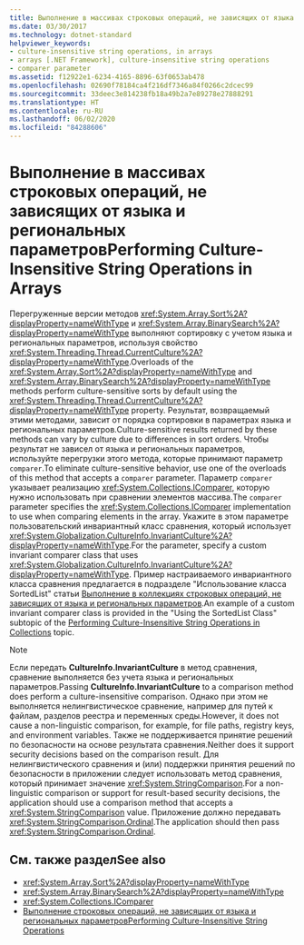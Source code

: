 ```yaml
---
title: Выполнение в массивах строковых операций, не зависящих от языка и региональных параметров
ms.date: 03/30/2017
ms.technology: dotnet-standard
helpviewer_keywords:
- culture-insensitive string operations, in arrays
- arrays [.NET Framework], culture-insensitive string operations
- comparer parameter
ms.assetid: f12922e1-6234-4165-8896-63f0653ab478
ms.openlocfilehash: 02690f78184ca4f216df7346a84f0266c2dcec99
ms.sourcegitcommit: 33deec3e814238fb18a49b2a7e89278e27888291
ms.translationtype: HT
ms.contentlocale: ru-RU
ms.lasthandoff: 06/02/2020
ms.locfileid: "84288606"
---
```

# <a name="performing-culture-insensitive-string-operations-in-arrays"></a><span data-ttu-id="b2990-102">Выполнение в массивах строковых операций, не зависящих от языка и региональных параметров</span><span class="sxs-lookup"><span data-stu-id="b2990-102">Performing Culture-Insensitive String Operations in Arrays</span></span>

<span data-ttu-id="b2990-103">Перегруженные версии методов <xref:System.Array.Sort%2A?displayProperty=nameWithType> и <xref:System.Array.BinarySearch%2A?displayProperty=nameWithType> выполняют сортировку с учетом языка и региональных параметров, используя свойство <xref:System.Threading.Thread.CurrentCulture%2A?displayProperty=nameWithType>.</span><span class="sxs-lookup"><span data-stu-id="b2990-103">Overloads of the <xref:System.Array.Sort%2A?displayProperty=nameWithType> and <xref:System.Array.BinarySearch%2A?displayProperty=nameWithType> methods perform culture-sensitive sorts by default using the <xref:System.Threading.Thread.CurrentCulture%2A?displayProperty=nameWithType> property.</span></span> <span data-ttu-id="b2990-104">Результат, возвращаемый этими методами, зависит от порядка сортировки в параметрах языка и региональных параметров.</span><span class="sxs-lookup"><span data-stu-id="b2990-104">Culture-sensitive results returned by these methods can vary by culture due to differences in sort orders.</span></span> <span data-ttu-id="b2990-105">Чтобы результат не зависел от языка и региональных параметров, используйте перегрузки этого метода, которые принимают параметр `comparer`.</span><span class="sxs-lookup"><span data-stu-id="b2990-105">To eliminate culture-sensitive behavior, use one of the overloads of this method that accepts a `comparer` parameter.</span></span> <span data-ttu-id="b2990-106">Параметр `comparer` указывает реализацию <xref:System.Collections.IComparer>, которую нужно использовать при сравнении элементов массива.</span><span class="sxs-lookup"><span data-stu-id="b2990-106">The `comparer` parameter specifies the <xref:System.Collections.IComparer> implementation to use when comparing elements in the array.</span></span> <span data-ttu-id="b2990-107">Укажите в этом параметре пользовательский инвариантный класс сравнения, который использует <xref:System.Globalization.CultureInfo.InvariantCulture%2A?displayProperty=nameWithType>.</span><span class="sxs-lookup"><span data-stu-id="b2990-107">For the parameter, specify a custom invariant comparer class that uses <xref:System.Globalization.CultureInfo.InvariantCulture%2A?displayProperty=nameWithType>.</span></span> <span data-ttu-id="b2990-108">Пример настраиваемого инвариантного класса сравнения предлагается в подразделе "Использование класса SortedList" статьи [Выполнение в коллекциях строковых операций, не зависящих от языка и региональных параметров](performing-culture-insensitive-string-operations-in-collections.md).</span><span class="sxs-lookup"><span data-stu-id="b2990-108">An example of a custom invariant comparer class is provided in the "Using the SortedList Class" subtopic of the [Performing Culture-Insensitive String Operations in Collections](performing-culture-insensitive-string-operations-in-collections.md) topic.</span></span>

> [!NOTE]
> <span data-ttu-id="b2990-109">Если передать **CultureInfo.InvariantCulture** в метод сравнения, сравнение выполняется без учета языка и региональных параметров.</span><span class="sxs-lookup"><span data-stu-id="b2990-109">Passing **CultureInfo.InvariantCulture** to a comparison method does perform a culture-insensitive comparison.</span></span> <span data-ttu-id="b2990-110">Однако при этом не выполняется нелингвистическое сравнение, например для путей к файлам, разделов реестра и переменных среды.</span><span class="sxs-lookup"><span data-stu-id="b2990-110">However, it does not cause a non-linguistic comparison, for example, for file paths, registry keys, and environment variables.</span></span> <span data-ttu-id="b2990-111">Также не поддерживается принятие решений по безопасности на основе результата сравнения.</span><span class="sxs-lookup"><span data-stu-id="b2990-111">Neither does it support security decisions based on the comparison result.</span></span> <span data-ttu-id="b2990-112">Для нелингвистического сравнения и (или) поддержки принятия решений по безопасности в приложении следует использовать метод сравнения, который принимает значение <xref:System.StringComparison>.</span><span class="sxs-lookup"><span data-stu-id="b2990-112">For a non-linguistic comparison or support for result-based security decisions, the application should use a comparison method that accepts a <xref:System.StringComparison> value.</span></span> <span data-ttu-id="b2990-113">Приложение должно передавать <xref:System.StringComparison.Ordinal>.</span><span class="sxs-lookup"><span data-stu-id="b2990-113">The application should then pass <xref:System.StringComparison.Ordinal>.</span></span>

## <a name="see-also"></a><span data-ttu-id="b2990-114">См. также раздел</span><span class="sxs-lookup"><span data-stu-id="b2990-114">See also</span></span>

- <xref:System.Array.Sort%2A?displayProperty=nameWithType>
- <xref:System.Array.BinarySearch%2A?displayProperty=nameWithType>
- <xref:System.Collections.IComparer>
- [<span data-ttu-id="b2990-115">Выполнение строковых операций, не зависящих от языка и региональных параметров</span><span class="sxs-lookup"><span data-stu-id="b2990-115">Performing Culture-Insensitive String Operations</span></span>](performing-culture-insensitive-string-operations.md)
